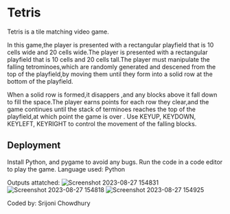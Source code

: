 # Tetris
Tetris is a tile matching video game.

In this game,the player is presented with a rectangular playfield that is 10 cells wide and 20 cells wide.The player is presented with a rectangular playfield that is 10 cells and 20 cells tall.The player must manipulate the falling tetrominoes,which are randomly generated and descened from the top of the playfield,by moving them until they form into a solid row at the bottom of the playfield.

When a solid row is formed,it disappers ,and any blocks above it fall down to fill the space.The player earns points for each row they clear,and the game continues until the stack of terminoes reaches the top of the playfield,at which point the game is over .
Use KEYUP, KEYDOWN, KEYLEFT, KEYRIGHT to control the movement of the falling blocks.

## Deployment
Install Python, and pygame to avoid any bugs.
Run the code in a code editor to play the game. 
Language used: Python 

Outputs attatched:
![Screenshot 2023-08-27 154831](https://github.com/itskutush/Tetris/assets/89831977/b23057f9-ba30-4a8b-a814-bfb53d1e4db3)
![Screenshot 2023-08-27 154818](https://github.com/itskutush/Tetris/assets/89831977/604d59e8-9401-4ff7-928e-340ef7888e4c)
![Screenshot 2023-08-27 154925](https://github.com/itskutush/Tetris/assets/89831977/13f910c6-fa79-4b16-9bec-0119f0fa1b47)



Coded by: Srijoni Chowdhury
